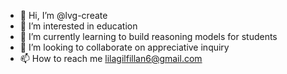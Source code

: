 - 👋 Hi, I’m @lvg-create
- 👀 I’m interested in education
- 🌱 I’m currently learning to build reasoning models for students
- 💞️ I’m looking to collaborate on appreciative inquiry
- 📫 How to reach me lilagilfillan6@gmail.com

<!---
lvg-create/lvg-create is a ✨ special ✨ repository because its `README.md` (this file) appears on your GitHub profile.
You can click the Preview link to take a look at your changes.
--->
